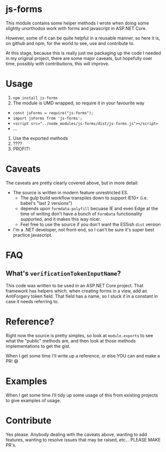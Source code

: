 # js-forms

This module contains some helper methods I wrote when doing some slightly unorthodox work with forms and javascript in ASP.NET Core.

However, some of it can be quite helpful in a reusable manner, so here it is, on github and npm, for the world to see, use and contribute to.

At this stage, because this is really just me packaging up the code I needed in my original project, there are some major caveats, but hopefully over time, possibly with contributions, this will improve.


# Usage

1. `npm install js-forms`
1. The module is UMD wrapped, so require it in your favourite way
  - `const jsForms = require("js-forms");`
  - `import jsForms from 'js-forms';`
  - `<script src="../node_modules/js-forms/dist/js-forms.js"></script>`
  - ...
1. Use the exported methods
1. ????
1. PROFIT!


# Caveats

The caveats are pretty clearly covered above, but in more detail:

- The source is written in modern feature unrestricted ES.
    - The gulp build workflow transpiles down to support IE10+ (i.e. babel's "last 2 versions")
    - depends upon `formdata-polyfill` becuase IE and even Edge at the time of writing don't have a bunch of `FormData` functionality supported, and it makes this way nicer.
    - Feel free to use the source if you don't want the ES5ish `dist` version
- I'm a .NET developer, not front-end, so I can't be sure it's super best practice javascript.


# FAQ

## What's `verificationTokenInputName`?

This code was written to be used in an ASP.NET Core project. That framework has helpers which, when creating forms in a view, add an AntiForgery token field. That field has a name, so I stuck it in a constant in case it needs referring to.


# Reference?

Right now the source is pretty simples, so look at `module.exports` to see what the "public" methods are, and then look at those methods implementations to get the gist.

When I get some time I'll write up a reference, or else YOU can and make a PR! :smile:


# Examples

When I get some time I'll tidy up some usage of this from existing projects to give examples of usage.


# Contribute

Yes please. Anybody dealing with the caveats above, wanting to add features, wanting to resolve issues that may be raised, etc... PLEASE MAKE PR's.

